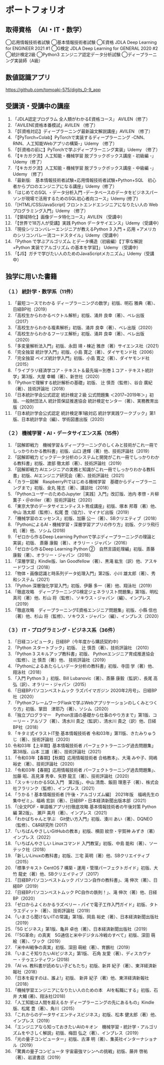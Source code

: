 # ポートフォリオ

## 取得資格　（AI・IT・数学）
◯応用情報技術者試験
◯基本情報技術者試験
◯E資格 JDLA Deep Learning for ENGINEER 2021 #1
◯G検定 JDLA Deep Learning for GENERAL 2020 #2
◯統計検定2級
◯Python3 エンジニア認定データ分析試験
◯ディープラーニング実装師（A級）

## 数値認識アプリ
https://github.com/tomoaki-575/digits_0-9_app

## 受講済・受講中の講座
1.	「JDLA認定プログラム 全人類がわかるE資格コース」 AVILEN（修了）
2.	「AVILENE資格本番模試」AVILEN （修了）
3.	「【E資格対応】ディープラーニング最新論文解説講座」AVILEN （修了）
4.	「【PyTorch+Colab】PyTorchで実装するディープラーニング -CNN、RNN、人工知能Webアプリの構築-」Udemy （修了）
5.	「【E資格の前に】PyTorchで学ぶディープラーニング実装」Udemy （修了）
6.	「【キカガク流】人工知能・機械学習 脱ブラックボックス講座 - 初級編 -」Udemy（修了）
7.	「【キカガク流】人工知能・機械学習 脱ブラックボックス講座 - 中級編 -」Udemy （修了）
8.	「最新版:　基本情報技術者試験+応用情報技術者試験+Python+SQL　初心者からプロのエンジニアになる講座」Udemy（修了）
9.	「はじめてのSQL ・データ分析入門 -データベースのデータをビジネスパーソンが現場で活用するためのSQL初心者向コース」Udemy (修了)
10.	「[HTML/CSS/JavaScript] フロントエンドエンジニアになりたい人の Webプログラミング入門」Udemy （修了）
11.	「【領域特化】画像データ特化コース」AVILEN （受講中）
12.	「【世界で18万人が受講】実践 Python データサイエンス」Udemy（受講中）
13.	「現役シリコンバレーエンジニアが教えるPython 3 入門 + 応用 +アメリカのシリコンバレー流コードスタイル」Udemy（受講中）
14.	「Python で学ぶアルゴリズム とデータ構造（初級編）【丁寧な解説+Python 実装でアルゴリズム の基本を学習】」 Udemy （受講中）
15.	「【JS】ガチで学びたい人のためのJavaScriptメカニズム」Udemy（受講中）


## 独学に用いた書籍
### （１）	統計学・数学系（11件）
1.	「最短コースでわかる ディープラーニングの数学」初版、明石 雅典（著）、日経BP社（2019）
2.	「高校生からわかるベクトル解析」初版、涌井 良幸（著）、ベレ出版（2017）
3.	「高校生からわかる複素解析」初版、涌井 良幸（著）、ベレ出版（2020）
4.	「高校生からわかるフーリエ解析」初版、涌井 良幸（著）、ベレ出版（2020）
5.	「多変量解析法入門」初版、永田 靖・棟近 雅彦（著）サイエンス社（2021）
6.	「完全独習 統計学入門」初版、小島 寛之（著）、ダイヤモンド社（2006）
7.	「完全独習 ベイズ統計学入門」初版、小島 寛之（著）、ダイヤモンド社（2015）
8.	「ライブラリ経済学コア・テキスト＆最先端＝別巻１コア・テキスト統計学」第3版、大屋 幸輔（著）、新世社（2020）
9.	「Pythonで理解する統計解析の基礎」初版、 辻 慎吾（監修）、谷合 廣紀（著）、技術評論社（2018）
10.	「日本統計学会公式認定 統計検定２級 公式問題集 ＜2017~2019年＞」初版、一般財団法人 統計質保証推進協会 統計検定センター（著）、実務教育出版（2020）
11.	「日本統計学会公式認定 統計検定準1級対応 統計学実践ワークブック」第1版、日本統計学会（編）、学術図書出版（2020）


### （２）	機械学習・AI・データサイエンス系（15件）
1.	「図解即戦力　機械学習＆ディープラーニングのしくみと技術がこれ一冊でしっかりわかる教科書」初版、山口 達輝（著）他、技術評論社（2019）
2.	「図解即戦力 ビックデータ分析のシステムと開発がこれ一冊でしっかりわかる教科書」初版、渡部 徹太郎（著）、技術評論社（2019）
3.	「図解即戦力 AIエンジニアの実務と知識がこれ一冊でしっかりわかる教科書」初版、AIエンジニア研究会（著）、技術評論社（2021）
4.	「カラー図解　RaspberryPiではじめる機械学習　基礎からディープラーニングまで」初版、金丸 隆志（著）、講談社（2018）
5.	「PythonユーザーのためのJupyter［実践］入門」改訂版、池内 孝啓・片柳 薫子・＠driller（著）技術評論社（2020）
6.	「東京大学のデータサイエンティスト育成講座」初版、塚本 邦尊（著）他、中山 浩太郎（監修）、松尾 豊（協力）、マイナビ出版（2019）
7.	「機械学習のエッセンス」初版、加藤 公一（著）、SBクリエティブ（2018）
8.	「PythonによるAI・機械学習・深層学習アプリの作り方」初版、クジラ飛行机（著）他、ソシム (2018)
9.	「ゼロから作るDeep Learning Pythonで学ぶディープラーニングの理論と実装」初版、 斎藤 康毅（著）、オラリー・ジャパン（2016）
10.	「ゼロから作るDeep Learning Python ②　自然言語処理編」初版、斎藤 康毅（著）、オラリー・ジャパン（2018）
11.	「深層学習」Kindle版、Ian Goodfellow（著）、黒滝 紘生（訳）他、アスキードワンゴ（2018）
12.	「物体・画像認識と時系列データ処理入門」第2版、小川 雄太郎（著）、秀和システム（2021）
13.	「Python 深層強化学習入門」初版、伊藤 多一（著）他、翔泳社（2019）
14.	「徹底攻略　ディープラーニングG検定ジェネラリスト問題集」第1版、明松 真司（著）他、杉山 将（監修）、ソキウス・ジャパン（編）、インプレス（2019）
15.	「徹底攻略　ディープラーニングE資格エンジニア問題集」初版、小縣 信也（著）他、杉山 将（監修）、ソキウス・ジャパン（編）、インプレス（2020）


### （３）	IT・プログラミング・ビジネス系（36件）
1.	「日経コンピュータ」日経BP（今年度から購読契約中）
2.	「Python スタートブック」初版、　辻 慎吾（著）、技術評論社 （2010）
3.	「Python 3 スキルアップ教科書」初版、 Pythonエンジニア育成推進協会（監修）、辻 慎吾（著）他、 技術評論社（2019）
4.	「Pythonによるあたらしいデータ分析の教科書」初版、寺田 学（著）他、翔泳社（2018）
5.	「入門 Python 3 」初版、Bill Lubanovic（著）、斎藤 康毅（監訳）、長尾 高弘（訳）、オラリー・ジャパン（2015）
6.	「日経BPパソコンベストムック ラズパイマガジン 2020年2月号」、日経BP社（2020）
7.	「PythonフレームワークFlaskで学ぶWebアプリケーションのしくみとつくり方」初版、掌田　津耶乃（著）、ソシム（2020）
8.	「独立プログラマー　Python言語の基礎から仕事のやり方まで」第1版、コーリー・アルゾフ（著）、清水川 貴之（監訳）、清水川 貴之（訳）他、日経BP社（2018）
9.	「キタミ式イラストIT塾 基本情報技術者 令和03年」第11版、きたみりゅうじ（著）、技術評論社（2020）
10.	令和03年【上半期】基本情報技術者 パーフェクトラーニング過去問題集」第38版、山本 三雄（著）、技術評論社（2021）
11.	「令和03年【春期】【秋期】応用情報技術者 合格教本」、大滝 みや子、岡嶋 裕史（著）、技術評論社（2020）
12.	「令和03年【春期】応用情報技術者 パーフェクトラーニング過去問題集」、加藤 昭、高見澤 秀幸、矢野 龍王（著）、技術評論社（2020）
13.	「スッキリわかるSQL入門　第2版」、中山 清喬、飯田 理恵子（著）、株式会社フラリンク（監修）、インプレス（2021）
14.	「うかる！基本情報技術者 [午後・アルゴリズム編]　2021年版　福嶋先生の集中ゼミ」、福嶋 宏訓（著）、日経BP・日本経済新聞出版本部（2021）
15.	「(全文PDF・単語帳アプリ付)徹底攻略 基本情報技術者の午後対策 Python編 第2版」、 瀬戸 美月（著）、インプレス（2021）   
16.	「わかばちゃんと学ぶ　Git使い方入門」初版、湊川 あい（著）、DQNEO（監修）、C&R研究所 (2017)
17.	「いちばんやさしいGitHubの教本」初版、横田 紋奈・宇賀神 みずき（著）インプレス（2022）
18.	「いちばんやさしい Linuxコマンド 入門教室」初版、中島 能和（著）、ソーテック社（2018）
19.	「新しいLinuxの教科書」初版、三宅 英明（著）他、SBクリエイティブ（2015）
20.	「標準テキスト CentOS 7 構築・運用・管理パーフェクトガイド」初版、大竹 龍史（著）他、SBクリエイティブ（2017）
21.	「日経BPパソコンベストムック パソコン自作の教科書」、滝 伸次（著）、日経BP（2019）
22.	「日経BPパソコンベストムック PC自作の鉄則！」、滝 伸次（著）他、日経BP（2020）
23.	「ゼロからよくわかるラズベリー・パイで電子工作入門ガイド」初版、タトラエディット（著）、技術評論社（2019）
24.	「いまさら聞けないITの常識」第1版、岡島 裕史（著）、日本経済新聞出版社（2019）
25.	「5G ビジネス」第1版、亀井 卓也（著）、日本経済新聞出版社（2019）
26.	「「5G革命」の真実　5G通信と米中デジタル冷戦のすべて」初版、深田 萌絵（著）、ワック（2019）
27.	「米中AI戦争の真実」初版、深田 萌絵（著）、育鵬社（2019）
28.	「いまこそ知りたいAIビジネス」第1版、 石角 友愛（著）、ディスカヴァー・テゥエンティワン (2018)
29.	「AI vs. 教科書が読めない子どもたち」初版、新井 紀子（著）、東洋経済新報社（2018）
30.	「日本を殺すのは、誰よ!」初版、 新井 紀子（著）他、東洋経済新報社（2018）
31.	「機械学習エンジニアになりたい人のための本　AIを転職にする」初版、石井 大輔 (著)、翔泳社(2018)
32.	「人工知能は人間を超えるか ディープラーニングの先にあるもの」Kindle 版、松尾 豊（著）、角川（2015）
33.	「これからのデータサイエンティスビジネス」初版、松本 健太郎（著）他、インプレス（2019）
34.	「エンジニアなら知っておきたいAIのキオン　機械学習・統計学・アルゴリズムをやさしく解説」初版、梅田 弘之（著）、インプレス（2019）
35.	「光の量子コンピューター」初版、古澤 明（著）、集英社インターナショナル（2019）
36.	「驚異の量子コンピュータ 宇宙最強マシンへの挑戦」初版、藤井 啓祐（著）、岩波書店（2019）
